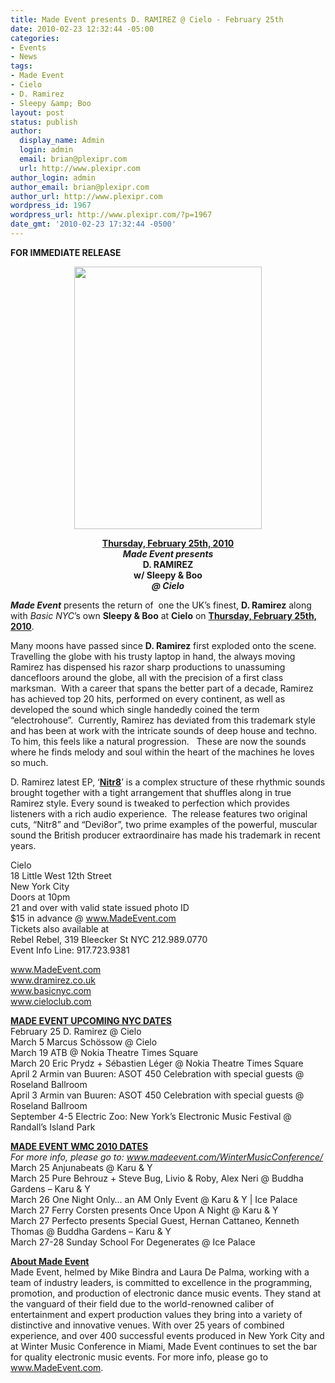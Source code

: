 ```yaml
---
title: Made Event presents D. RAMIREZ @ Cielo - February 25th
date: 2010-02-23 12:32:44 -05:00
categories:
- Events
- News
tags:
- Made Event
- Cielo
- D. Ramirez
- Sleepy &amp; Boo
layout: post
status: publish
author:
  display_name: Admin
  login: admin
  email: brian@plexipr.com
  url: http://www.plexipr.com
author_login: admin
author_email: brian@plexipr.com
author_url: http://www.plexipr.com
wordpress_id: 1967
wordpress_url: http://www.plexipr.com/?p=1967
date_gmt: '2010-02-23 17:32:44 -0500'
---
```


<p><strong>FOR IMMEDIATE RELEASE</strong></p>
<p style="text-align: center;"><a href="http://www.Madeevent.com"><img class="aligncenter" title="D. Ramirez" src="http://www.madeevent.com/events/images/022510.jpg" alt="" width="300" height="420" /></a></p>
<p style="text-align: center;"><strong><span style="text-decoration: underline;">Thursday, February 25th, 2010</span><br />
<em>Made Event presents</em><br />
D. RAMIREZ<br />
w/ Sleepy &amp; Boo<br />
<em>@ Cielo</em></strong></p>
<p><em><strong>Made Event</strong></em> presents the return of  one the UK’s finest, <strong>D. Ramirez</strong> along with <em>Basic NYC</em>’s own <strong>Sleepy &amp; Boo</strong> at <strong>Cielo</strong> on <span style="text-decoration: underline;"><strong>Thursday, February 25th, 2010</strong></span>.</p>
<p>Many moons have passed since <strong>D. Ramirez</strong> first exploded onto the scene. Travelling the globe with his trusty laptop in hand, the always moving Ramirez has dispensed his razor sharp productions to unassuming dancefloors around the globe, all with the precision of a first class marksman.  With a career that spans the better part of a decade, Ramirez has achieved top 20 hits, performed on every continent, as well as developed the sound which single handedly coined the term “electrohouse”.  Currently, Ramirez has deviated from this trademark style and has been at work with the intricate sounds of deep house and techno. To him, this feels like a natural progression.   These are now the sounds where he finds melody and soul within the heart of the machines he loves so much.</p>
<p>D. Ramirez latest EP, ‘<span style="text-decoration: underline;"><strong>Nitr8</strong></span>’ is a complex structure of these rhythmic sounds brought together with a tight arrangement that shuffles along in true Ramirez style. Every sound is tweaked to perfection which provides listeners with a rich audio experience.  The release features two original cuts, “Nitr8” and “Devi8or”, two prime examples of the powerful, muscular sound the British producer extraordinaire has made his trademark in recent years.</p>
<p>Cielo<br />
18 Little West 12th Street<br />
New York City<br />
Doors at 10pm<br />
21 and over with valid state issued photo ID<br />
$15 in advance @ <a href="http://">www.MadeEvent.com</a><br />
Tickets also available at<br />
Rebel Rebel, 319 Bleecker St NYC 212.989.0770<br />
Event Info Line: 917.723.9381<br />
<a href="http://"></a></p>
<p><a href="http://">www.MadeEvent.com<br />
www.dramirez.co.uk<br />
www.basicnyc.com<br />
www.cieloclub.com</a></p>
<p><span style="text-decoration: underline;"><strong>MADE EVENT UPCOMING NYC DATES</strong></span><br />
February 25 D. Ramirez @ Cielo<br />
March 5 Marcus Schössow @ Cielo<br />
March 19 ATB @ Nokia Theatre Times Square<br />
March 20 Eric Prydz + Sébastien Léger @ Nokia Theatre Times Square<br />
April 2 Armin van Buuren: ASOT 450 Celebration with special guests @ Roseland Ballroom<br />
April 3 Armin van Buuren: ASOT 450 Celebration with special guests @ Roseland Ballroom<br />
September 4-5 Electric Zoo: New York’s Electronic Music Festival @ Randall’s Island Park</p>
<p><span style="text-decoration: underline;"><strong>MADE EVENT WMC 2010 DATES</strong></span><br />
<em>For more info, please go to: <a href="http://">www.madeevent.com/WinterMusicConference/</a></em><br />
March 25 Anjunabeats @ Karu &amp; Y<br />
March 25 Pure Behrouz + Steve Bug, Livio &amp; Roby, Alex Neri @ Buddha Gardens – Karu &amp; Y<br />
March 26 One Night Only… an AM Only Event @ Karu &amp; Y | Ice Palace<br />
March 27 Ferry Corsten presents Once Upon A Night @ Karu &amp; Y<br />
March 27 Perfecto presents Special Guest, Hernan Cattaneo, Kenneth Thomas @ Buddha Gardens – Karu &amp; Y<br />
March 27-28 Sunday School For Degenerates @ Ice Palace</p>
<p><span style="text-decoration: underline;"><strong>About Made Event</strong></span><br />
Made Event, helmed by Mike Bindra and Laura De Palma, working with a team of industry leaders, is committed to excellence in the programming, promotion, and production of electronic dance music events. They stand at the vanguard of their field due to the world-renowned caliber of entertainment and expert production values they bring into a variety of distinctive and innovative venues. With over 25 years of combined experience, and over 400 successful events produced in New York City and at Winter Music Conference in Miami, Made Event continues to set the bar for quality electronic music events. For more info, please go to <a href="http://">www.MadeEvent.com</a>.</p>
